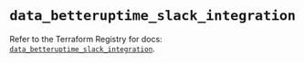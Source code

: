# `data_betteruptime_slack_integration`

Refer to the Terraform Registry for docs: [`data_betteruptime_slack_integration`](https://registry.terraform.io/providers/betterstackhq/better-uptime/0.20.4/docs/data-sources/betteruptime_slack_integration).
